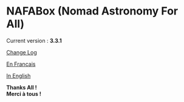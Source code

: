 # NAFABox (Nomad Astronomy For All)

Current version : **3.3.1**

[Change Log](https://github.com/Patrick-81/NAFABox/blob/master/doc/ChangeLog.md)

[En Francais](https://github.com/Patrick-81/NAFABox/blob/master/doc/README_FR.md)

[In English](https://github.com/Patrick-81/NAFABox/blob/master/doc/README_EN.md)

**Thanks All !**   
**Merci à tous !**
